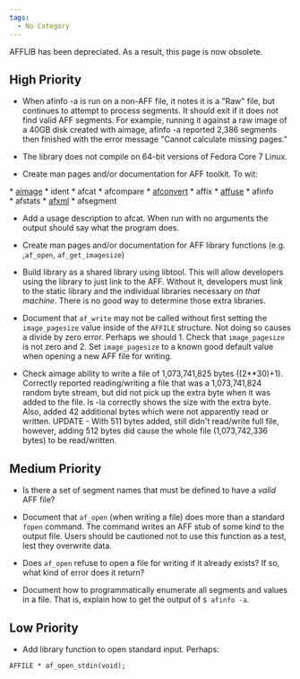 ```yaml
---
tags:
  - No Category
---
```

AFFLIB has been depreciated. As a result, this page is now obsolete.

## High Priority

- When afinfo -a is run on a non-AFF file, it notes it is a "Raw" file,
  but continues to attempt to process segments. It should exit if it
  does not find valid AFF segments. For example, running it against a
  raw image of a 40GB disk created with aimage, afinfo -a reported 2,386
  segments then finished with the error message "Cannot calculate
  missing pages."

<!-- -->

- The library does not compile on 64-bit versions of Fedora Core 7
  Linux.

<!-- -->

- Create man pages and/or documentation for AFF toolkit. To wit:

* [aimage](aimage.md)
* ident
* afcat
* afcompare
* [afconvert](afconvert.md)
* affix
* [affuse](affuse.md)
* afinfo
* afstats
* [afxml](afxml.md)
* afsegment

- Add a usage description to afcat. When run with no
  arguments the output should say what the program does.

<!-- -->

- Create man pages and/or documentation for AFF library functions (e.g.
  ,`af_open`, `af_get_imagesize`)

<!-- -->

- Build library as a shared library using libtool. This will allow
  developers using the library to just link to the AFF. Without it,
  developers must link to the static library and the individual
  libraries necessary <em>on that machine</em>. There is no good way to
  determine those extra libraries.

<!-- -->

- Document that `af_write` may not be called without first setting the
  `image_pagesize` value inside of the `AFFILE` structure. Not doing so
  causes a divide by zero error. Perhaps we should 1. Check that
  `image_pagesize` is not zero and 2. Set `image_pagesize` to a known
  good default value when opening a new AFF file for writing.

<!-- -->

- Check aimage ability to write a file of 1,073,741,825 bytes
  ((2\*\*30)+1). Correctly reported reading/writing a file that was a
  1,073,741,824 random byte stream, but did not pick up the extra byte
  when it was added to the file. ls -la correctly shows the size with
  the extra byte. Also, added 42 additional bytes which were not
  apparently read or written. UPDATE - With 511 bytes added, still
  didn't read/write full file, however, adding 512 bytes did cause the
  whole file (1,073,742,336 bytes) to be read/written.

## Medium Priority

- Is there a set of segment names that must be defined to have a *valid*
  AFF file?

<!-- -->

- Document that `af_open` (when writing a file) does more than a
  standard `fopen` command. The command writes an AFF stub of some kind
  to the output file. Users should be cautioned not to use this function
  as a test, lest they overwrite data.

<!-- -->

- Does `af_open` refuse to open a file for writing if it already exists?
  If so, what kind of error does it return?

<!-- -->

- Document how to programmatically enumerate all segments and values in
  a file. That is, explain how to get the output of `$ afinfo -a`.

## Low Priority

- Add library function to open standard input. Perhaps:

<!-- -->

    AFFILE * af_open_stdin(void);
